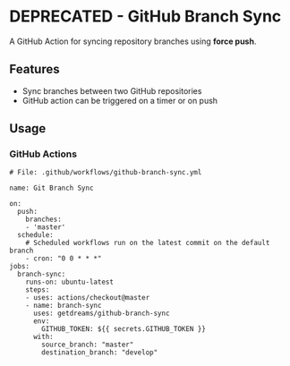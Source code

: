 # DEPRECATED - GitHub Branch Sync

A GitHub Action for syncing repository branches using **force push**.

## Features

* Sync branches between two GitHub repositories
* GitHub action can be triggered on a timer or on push

## Usage

### GitHub Actions

```
# File: .github/workflows/github-branch-sync.yml

name: Git Branch Sync

on:
  push:
    branches:
    - 'master'
  schedule:
    # Scheduled workflows run on the latest commit on the default branch
    - cron: "0 0 * * *"
jobs:
  branch-sync:
    runs-on: ubuntu-latest
    steps:
    - uses: actions/checkout@master
    - name: branch-sync
      uses: getdreams/github-branch-sync
      env:
        GITHUB_TOKEN: ${{ secrets.GITHUB_TOKEN }}
      with:
        source_branch: "master"
        destination_branch: "develop"
```
